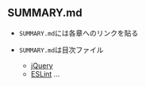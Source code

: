 ## SUMMARY.md

-   `SUMMARY.md`には各章へのリンクを貼る
-   `SUMMARY.md`は目次ファイル


    - [jQuery](chapters/jquery.md)
    - [ESLint](chapters/ESLint.md)
    ...
